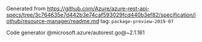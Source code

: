 Generated from https://github.com/Azure/azure-rest-api-specs/tree/3c764635e7d442b3e74caf593029fcd440b3ef82/specification/iothub/resource-manager/readme.md tag: `package-preview-2019-07`

Code generator @microsoft.azure/autorest.go@~2.1.161
